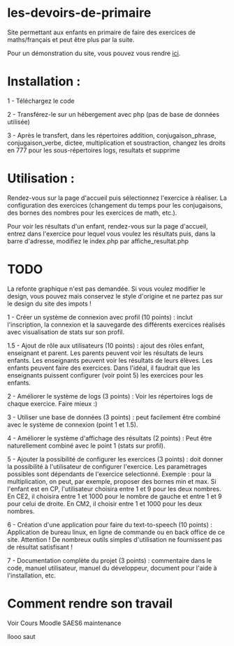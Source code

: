 # les-devoirs-de-primaire
Site permettant aux enfants en primaire de faire des exercices de maths/français et peut être plus par la suite.

Pour un démonstration du site, vous pouvez vous rendre [ici](https://mes-devoirs.jrcan.dev/).

# Installation :
1 - Téléchargez le code

2 - Transférez-le sur un hébergement avec php (pas de base de données utilisée)

3 - Après le transfert, dans les répertoires addition, conjugaison_phrase, conjugaison_verbe, dictee, multiplication et soustraction, changez les droits en 777 pour les sous-répertoires logs, resultats et supprime

# Utilisation :
Rendez-vous sur la page d'accueil puis sélectionnez l'exercice à réaliser. La configuration des exercices (changement du temps pour les conjugaisons, des bornes des nombres pour les exercices de math, etc.).

Pour voir les résultats d'un enfant, rendez-vous sur la page d'accueil, entrez dans l'exercice pour lequel vous voulez les résultats puis, dans la barre d'adresse, modifiez le index.php par affiche_resultat.php

# TODO
La refonte graphique n'est pas demandée. Si vous voulez modifier le design, vous pouvez mais conservez le style d'origine et ne partez pas sur le design du site des impots !

1 - Créer un système de connexion avec profil (10 points) : inclut l'inscription, la connexion et la sauvegarde des différents exercices réalisés avec visualisation de stats sur son profil.

1.5 - Ajout de rôle aux utilisateurs (10 points) : ajout des rôles enfant, enseignant et parent. Les parents peuvent voir les résultats de leurs enfants. Les enseignants peuvent voir les résultats de leurs élèves. Les enfants peuvent faire des exercices. Dans l'idéal, il faudrait que les enseignants puissent configurer (voir point 5) les exercices pour les enfants.

2 - Améliorer le système de logs (3 points) : Voir les répertoires logs de chaque exercice. Faire mieux :)

3 - Utiliser une base de données (3 points) : peut facilement être combiné avec le système de connexion (point 1 et 1.5).

4 - Améliorer le système d'affichage des résultats (2 points) : Peut être naturellement combiné avec le point 1 (stats sur profil).

5 - Ajouter la possibilité de configurer les exercices (3 points) : doit donner la possibilité à l'utilisateur de configurer l'exercice. Les paramètrages possibles sont dépendants de l'exercice selectionné. Exemple : pour la multiplication, on peut, par exemple, proposer des bornes min et max. Si l'enfant est en CP, l'utilisateur choisira entre 1 et 9 pour les deux nombres. En CE2, il choisira entre 1 et 1000 pour le nombre de gauche et entre 1 et 9 pour celui de droite. En CM2, il choisir entre 1 et 1000 pour les deux nombres.

6 - Création d'une application pour faire du text-to-speech (10 points) : Application de bureau linux, en ligne de commande ou en back office de ce site. Attention ! De nombreux outils simples d'utilisation ne fournissent pas de résultat satisfisant !

7 - Documentation complète du projet (3 points) : commentaire dans le code, manuel utilisateur, manuel du développeur, document pour l'aide à l'installation, etc.

# Comment rendre son travail

Voir Cours Moodle SAES6 maintenance

llooo saut